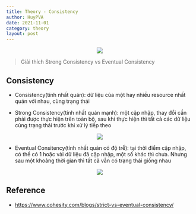 ```yaml
---
title: Theory - Consistency
author: HuyPVA
date: 2021-11-01
category: theory
layout: post
---
```


<div align="center">
    <img src="../assets/images/theory/consistency.png"/>
</div>

> Giải thích Strong Consistency vs Eventual Consistency

## Consistency

- Consistency(tính nhất quán): dữ liệu của một hay nhiều resource nhất quán với nhau, cùng trạng thái

- Strong Consistency(tính nhất quán mạnh): một cập nhập, thay đổi cần phải được thực hiện trên toàn bộ, sau khi thực hiện thì tất cả các dữ liệu cùng trạng thái trước khi xử lý tiếp theo

<div align="center">
    <img src="../assets/images/theory/strong_consistency.png"/>
</div>

- Eventual Consitency(tính nhất quán có độ trễ): tại thời điểm cập nhập, có thể có 1 hoặc vài dữ liệu đã cập nhập, một số khác thì chưa. Nhưng sau một khoảng thời gian thì tất cả vẫn có trạng thái giống nhau

<div align="center">
    <img src="../assets/images/theory/eventual_consistency.png"/>
</div>

## Reference

- https://www.cohesity.com/blogs/strict-vs-eventual-consistency/